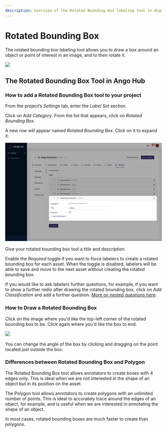 ```yaml
---
description: Overview of the Rotated Bounding Box labeling tool in Ango Hub
---
```


# Rotated Bounding Box

The rotated bounding box labeling tool allows you to draw a box around an object or point of interest in an image, and to then rotate it.

![](<../../.gitbook/assets/Screen Shot 2021-10-15 at 15.18.23.png>)

## The Rotated Bounding Box Tool in Ango Hub <a href="#how-to-add-a-bounding-box-tool-to-your-project" id="how-to-add-a-bounding-box-tool-to-your-project"></a>

### How to add a Rotated Bounding Box tool to your project <a href="#how-to-add-a-bounding-box-tool-to-your-project" id="how-to-add-a-bounding-box-tool-to-your-project"></a>

From the project’s _Settings_ tab, enter the _Label Set_ section.

Click on _Add Category_. From the list that appears, click on _Rotated Bounding Box_.

A new row will appear named _Rotated Bounding Box_. Click on it to expand it.

![](<../../.gitbook/assets/Screen Shot 2021-10-15 at 15.24.45.png>)

Give your rotated bounding box tool a title and description.

Enable the _Required_ toggle if you want to force labelers to create a rotated bounding box for each asset. When the toggle is disabled, labelers will be able to save and move to the next asset without creating the rotated bounding box.

If you would like to ask labelers further questions, for example, if you want to show a further _radio_ after drawing the rotated bounding box, click on _Add Classification_ and add a further question. [More on nested questions here](nested-classifications.md).

### How to Draw a Rotated Bounding Box <a href="#how-to-draw-a-bounding-box" id="how-to-draw-a-bounding-box"></a>

Click on the image where you'd like the top-left corner of the rotated bounding box to be. Click again where you'd like the box to end.

![](<../../.gitbook/assets/Screen Shot 2021-10-15 at 15.18.23.png>)

You can change the angle of the box by clicking and dragging on the point located just outside the box.

### Differences between Rotated Bounding Box and Polygon <a href="#differences-between-bounding-box-and-polygon" id="differences-between-bounding-box-and-polygon"></a>

The Rotated Bounding Box tool allows annotators to create boxes with 4 edges only. This is ideal when we are not interested in the shape of an object but in its position on the asset.

The Polygon tool allows annotators to create polygons with an unlimited number of points. This is ideal to accurately trace around the edges of an object, for example, and is useful when we are interested in annotating the shape of an object.

In most cases, rotated bounding boxes are much faster to create than polygons.
